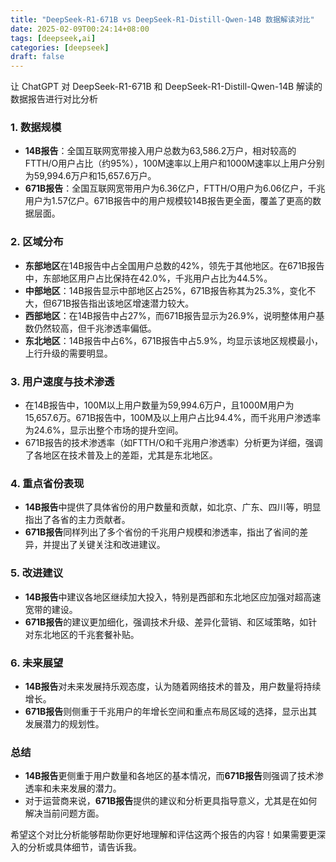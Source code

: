 ```yaml
---
title: "DeepSeek-R1-671B vs DeepSeek-R1-Distill-Qwen-14B 数据解读对比"
date: 2025-02-09T00:24:14+08:00
tags: [deepseek,ai]
categories: [deepseek]
draft: false
---
```


让 ChatGPT 对 DeepSeek-R1-671B 和 DeepSeek-R1-Distill-Qwen-14B 解读的数据报告进行对比分析

### 1. 数据规模
- **14B报告**：全国互联网宽带接入用户总数为63,586.2万户，相对较高的FTTH/O用户占比（约95%），100M速率以上用户和1000M速率以上用户分别为59,994.6万户和15,657.6万户。
- **671B报告**：全国互联网宽带用户为6.36亿户，FTTH/O用户为6.06亿户，千兆用户为1.57亿户。671B报告中的用户规模较14B报告更全面，覆盖了更高的数据层面。

### 2. 区域分布
- **东部地区**在14B报告中占全国用户总数的42%，领先于其他地区。在671B报告中，东部地区用户占比保持在42.0%，千兆用户占比为44.5%。
- **中部地区**：14B报告显示中部地区占25%，671B报告称其为25.3%，变化不大，但671B报告指出该地区增速潜力较大。
- **西部地区**：在14B报告中占27%，而671B报告显示为26.9%，说明整体用户基数仍然较高，但千兆渗透率偏低。
- **东北地区**：14B报告中占6%，671B报告中占5.9%，均显示该地区规模最小，上行升级的需要明显。

### 3. 用户速度与技术渗透
- 在14B报告中，100M以上用户数量为59,994.6万户，且1000M用户为15,657.6万。671B报告中，100M及以上用户占比94.4%，而千兆用户渗透率为24.6%，显示出整个市场的提升空间。
- 671B报告的技术渗透率（如FTTH/O和千兆用户渗透率）分析更为详细，强调了各地区在技术普及上的差距，尤其是东北地区。

### 4. 重点省份表现
- **14B报告**中提供了具体省份的用户数量和贡献，如北京、广东、四川等，明显指出了各省的主力贡献者。
- **671B报告**同样列出了多个省份的千兆用户规模和渗透率，指出了省间的差异，并提出了关键关注和改进建议。

### 5. 改进建议
- **14B报告**中建议各地区继续加大投入，特别是西部和东北地区应加强对超高速宽带的建设。
- **671B报告**的建议更加细化，强调技术升级、差异化营销、和区域策略，如针对东北地区的千兆套餐补贴。

### 6. 未来展望
- **14B报告**对未来发展持乐观态度，认为随着网络技术的普及，用户数量将持续增长。
- **671B报告**则侧重于千兆用户的年增长空间和重点布局区域的选择，显示出其发展潜力的规划性。

### 总结
- **14B报告**更侧重于用户数量和各地区的基本情况，而**671B报告**则强调了技术渗透率和未来发展的潜力。
- 对于运营商来说，**671B报告**提供的建议和分析更具指导意义，尤其是在如何解决当前问题方面。

希望这个对比分析能够帮助你更好地理解和评估这两个报告的内容！如果需要更深入的分析或具体细节，请告诉我。
